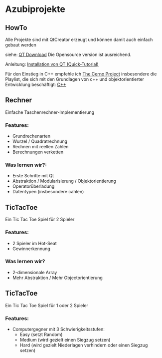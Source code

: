 # Azubiprojekte
## HowTo
Alle Projekte sind mit QtCreator erzeugt und können damit auch einfach gebaut werden

siehe: [QT Download](https://qt.io/download) Die Opensource version ist ausreichend.

Anleitung: [Installation von QT (Quick-Tutorial) ](https://www.youtube.com/watch?v=8bE01C267YU)

Für den Einstieg in C++ empfehle ich [The Cerno Project](https://www.youtube.com/c/TheChernoProject) insbesondere die Playlist, die sich mit den Grundlagen von c++ und objektorientierter Entwicklung beschäftigt: [C++](https://www.youtube.com/watch?v=18c3MTX0PK0&list=PLlrATfBNZ98dudnM48yfGUldqGD0S4FFb)


## Rechner
Einfache Taschenrechner-Implementierung
### Features:
  * Grundrechenarten
  * Wurzel / Quadratrechnung
  * Rechnen mit reellen Zahlen
  * Berechnungen verketten

### Was lernen wir?:
  * Erste Schritte mit Qt
  * Abstraktion / Modularisierung / Objektorientierung
  * Operatorüberladung
  * Datentypen (insbesondere cahlen)

## TicTacToe
Ein Tic Tac Toe Spiel für 2 Spieler
### Features:
  * 2 Spieler im Hot-Seat
  * Gewinnerkennung

### Was lernen wir?
 * 2-dimensionale Array
 * Mehr Abstraktion / Mehr Objectorientierung

## TicTacToe
Ein Tic Tac Toe Spiel für 1 oder 2 Spieler
### Features:
 * Computergegner mit 3 Schwierigkeitsstufen:
   * Easy (setzt Random)
   * Medium (wird gezielt einen Siegzug setzen)
   * Hard (wird gezielt Niederlagen verhindern oder einen Siegzug setzen) 
